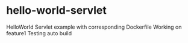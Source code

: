 # hello-world-servlet
HelloWorld Servlet example with corresponding Dockerfile
Working on feature1
Testing auto build
